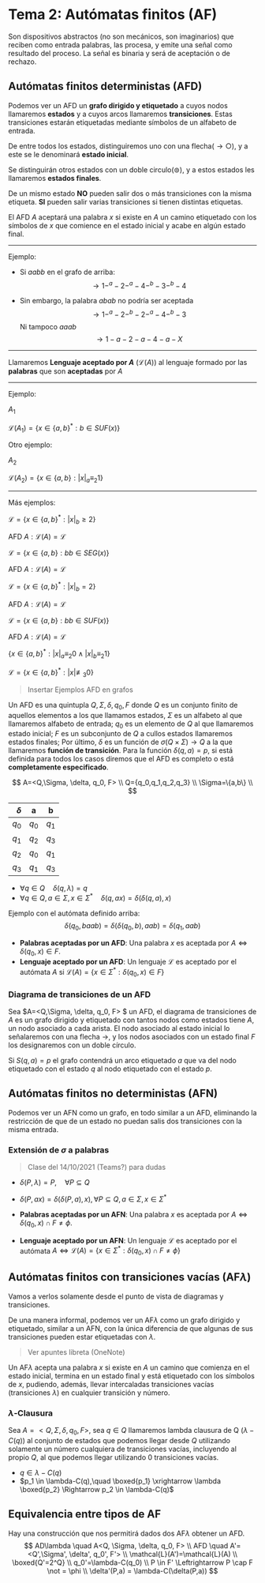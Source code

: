 # Tema 2: Autómatas finitos (AF)

Son dispositivos abstractos (no son mecánicos, son imaginarios) que reciben como entrada palabras, las procesa, y emite una señal como resultado del proceso. La señal es binaria y será de aceptación o de rechazo.


## Autómatas finitos deterministas (AFD)

Podemos ver un AFD un **grafo dirigido y etiquetado** a cuyos nodos llamaremos **estados** y a cuyos arcos llamaremos **transiciones**. Estas transiciones estarán etiquetadas mediante símbolos de un alfabeto de entrada.

De entre todos los estados, distinguiremos uno con una flecha($\rightarrow \bigcirc$), y a este se le denominará **estado inicial**.

Se distinguirán otros estados con un doble circulo($\circledcirc$), y a estos estados les llamaremos **estados finales**.

De un mismo estado **NO** pueden salir dos o más transiciones con la misma etiqueta. **SI** pueden salir varias transiciones si tienen distintas etiquetas.

El AFD *A* aceptará una palabra *x* si existe en *A* un camino etiquetado con los símbolos de *x* que comience en el estado inicial y acabe en algún estado final.

---

Ejemplo:

* Si *aabb* en el grafo de arriba:
  $$
  \rightarrow1 -^a - 2-^a-4-^b-3-^b-4
  $$

* Sin embargo, la palabra *abab* no podría ser aceptada
  $$
  \rightarrow1-^a-2-^b-2-^a-4-^b-3
  $$
  Ni tampoco *aaab*
  $$
  \rightarrow1-a-2-a-4-a-X
  $$

---

Llamaremos **Lenguaje aceptado por *A*** ($\mathcal{L}(A)$) al lenguaje formado por las **palabras** que son **aceptadas** por *A*

---

Ejemplo:


$A_1$

$\mathcal{L}(A_1)=\{x\in\{a,b\}^*:b\in SUF(x)\}$

Otro ejemplo:

$A_2$

$\mathcal{L}(A_2)=\{x\in\{a,b\}:|x|_a \equiv_2 1\}$

---

Más ejemplos:

$\mathcal{L}=\{x\in\{a,b\}^*:|x|_b \geq 2\}$

$\text{AFD } A:\mathcal{L}(A)=\mathcal{L}$

$\mathcal{L}=\{x\in\{a,b\}:bb\in SEG(x)\}$

$\text{AFD } A:\mathcal{L}(A)=\mathcal{L}$

$\mathcal{L}=\{x\in\{a,b\}^*:|x|_b = 2\}$

$\text{AFD } A:\mathcal{L}(A)=\mathcal{L}$

$\mathcal{L}=\{x\in\{a,b\}:bb\in SUF(x)\}$

$\text{AFD } A:\mathcal{L}(A)=\mathcal{L}$

$\{x\in\{a,b\}^* : |x|_a \equiv_2 0 \wedge |x|_b \equiv_2 1\}$

$\mathcal{L}=\{x\in\{a,b\}^*:|x|\not \equiv _3 0\}$

> Insertar Ejemplos AFD en grafos

Un AFD es una quintupla ${Q, \Sigma, \delta, q_0, F}$ donde $Q$ es un conjunto finito de aquellos elementos a los que llamamos estados, $\Sigma$ es un alfabeto al que llamaremos alfabeto de entrada; $q_0$ es un elemento de $Q$ al que llamaremos estado inicial; $F$ es un subconjunto de $Q$ a cullos estados llamaremos estados finales; Por último, $\delta$ es un función de $\sigma(Q \times \Sigma) \rightarrow Q$ a la que llamaremos **función de transición**. Para la función $\delta(q,a)=p$, si está definida para todos los casos diremos que el AFD es completo o está **completamente especificado**.

$$
A=<Q,\Sigma, \delta, q_0, F> \\
Q={q_0,q_1,q_2,q_3} \\
\Sigma=\{a,b\} \\
$$

|$\delta$ | a | b |
|--------:|:-:|:-:|
|$q_0$|$q_0$|$q_1$|
|$q_1$|$q_2$|$q_3$|
|$q_2$|$q_0$|$q_1$|
|$q_3$|$q_1$|$q_3$|

* $\forall q \in Q \quad \delta(q, \lambda) = q$
* $\forall q \in Q, a \in \Sigma, x \in \Sigma^* \quad \delta(q, ax) = \delta(\delta(q, a), x)$

Ejemplo con el autómata definido arriba:
$$
\delta(q_0, baab) = \delta(\delta(q_0,b), aab) = \delta(q_1, aab)
$$

* **Palabras aceptadas por un AFD**: Una palabra $x$ es aceptada por $A \Leftrightarrow \delta(q_0, x) \in F$.
* **Lenguaje aceptado por un AFD**: Un lenguaje $\mathcal{L}$ es aceptado por el autómata $A$ si $\mathcal{L}(A)= \{ x \in \Sigma^* : \delta(q_0,x) \in F \}$

### Diagrama de transiciones de un AFD
Sea $A=<Q,\Sigma, \delta, q_0, F> $ un AFD, el diagrama de transiciones de $A$ es un grafo dirigido y etiquetado con tantos nodos como estados tiene $A$, un nodo asociado a cada arista. El nodo asociado al estado inicial lo señalaremos con una flecha $\rightarrow$, y los nodos asociados con un estado final $F$ los designaremos con un doble círculo.

Si $S(q,a)=p$ el grafo contendrá un arco etiquetado $a$ que va del nodo etiquetado con el estado $q$ al nodo etiquetado con el estado $p$.

## Autómatas finitos no deterministas (AFN)
Podemos ver un AFN como un grafo, en todo similar a un AFD, eliminando la restricción de que de un estado no puedan salis dos transiciones con la misma entrada.

### Extensión de $\sigma$ a palabras
> Clase del 14/10/2021 (Teams?) para dudas

* $\delta(P, \lambda)= P, \quad \forall P \subseteq Q$
* $\delta(P, ax)= \delta(\delta(P,a),x), \forall P \subseteq Q, a \in \Sigma, x \in \Sigma^*$

* **Palabras aceptadas por un AFN**: Una palabra $x$ es aceptada por $A \Leftrightarrow \delta(q_0, x) \cap F \not = \phi$.
* **Lenguaje aceptado por un AFN**: Un lenguaje $\mathcal{L}$ es aceptado por el autómata $A \Leftrightarrow \mathcal{L}(A)= \{ x \in \Sigma^* : \delta(q_0,x) \cap F \not = \phi \}$

## Autómatas finitos con transiciones vacías (AF$\lambda$)
Vamos a verlos solamente desde el punto de vista de diagramas y transiciones.

De una manera informal, podemos ver un AF$\lambda$ como un grafo dirigido y etiquetado, similar a un AFN, con la única diferencia de que algunas de sus transiciones pueden estar etiquetadas con $\lambda$.

> Ver apuntes libreta (OneNote)

Un AF$\lambda$ acepta una palabra $x$ si existe en $A$ un camino que comienza en el estado inicial, termina en un estado final y está etiquetado con los símbolos de $x$, pudiendo, además, llevar intercaladas transiciones vacías (transiciones $\lambda$) en cualquier transición y número.

### $\lambda$-Clausura
Sea $A=<Q, \Sigma, \delta, q_0, F>$, sea $q \in Q$ llamaremos lambda clausura de Q ($\lambda -C(q)$) al conjunto de estados que podemos llegar desde $Q$ utilizando solamente un número cualquiera de transiciones vacías, incluyendo al propio $Q$, al que podemos llegar utilizando 0 transiciones vacías.

* $q \in \lambda-C(q)$
* $p_1 \in \lambda-C(q),\quad \boxed{p_1} \xrightarrow \lambda \boxed{p_2} \Rightarrow p_2 \in \lambda-C(q)$




## Equivalencia entre tipos de AF

Hay una construcción que nos permitirá dados dos AF$\lambda$ obtener un AFD.
$$
AD\lambda \quad A<Q, \Sigma, \delta, q_0, F> \\
AFD \quad A'=<Q',\Sigma', \delta', q_0', F'> \\
\mathcal{L}(A')=\mathcal{L}(A) \\
\boxed{Q'=2^Q} \\
q_0'=\lambda-C(q_0) \\
P \in F' \Leftrightarrow P \cap F \not = \phi \\
\delta'(P,a) = \lambda-C(\delta(P,a))
$$


